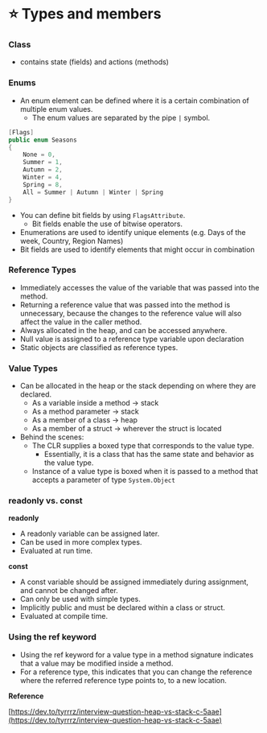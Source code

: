 # ⭐ Types and members

### **Class**

- contains state (fields) and actions (methods)

### Enums

- An enum element can be defined where it is a certain combination of multiple enum values.
    - The enum values are separated by the pipe `|` symbol.

```csharp
[Flags]
public enum Seasons
{
    None = 0,
    Summer = 1,
    Autumn = 2,
    Winter = 4,
    Spring = 8,
    All = Summer | Autumn | Winter | Spring
}
```

- You can define bit fields by using `FlagsAttribute`.
    - Bit fields enable the use of bitwise operators.
- Enumerations are used to identify unique elements (e.g. Days of the week, Country, Region Names)
- Bit fields are used to identify elements that might occur in combination

### **Reference Types**

- Immediately accesses the value of the variable that was passed into the method.
- Returning a reference value that was passed into the method is unnecessary, because the changes to the reference value will also affect the value in the caller method.
- Always allocated in the heap, and can be accessed anywhere.
- Null value is assigned to a reference type variable upon declaration
- Static objects are classified as reference types.

### **Value Types**

- Can be allocated in the heap or the stack depending on where they are declared.
    - As a variable inside a method → stack
    - As a method parameter → stack
    - As a member of a class → heap
    - As a member of a struct → wherever the struct is located
- Behind the scenes:
    - The CLR supplies a boxed type that corresponds to the value type.
        - Essentially, it is a class that has the same state and behavior as the value type.
    - Instance of a value type is boxed when it is passed to a method that accepts a parameter of type `System.Object`

### **readonly vs. const**

**readonly**

- A readonly variable can be assigned later.
- Can be used in more complex types.
- Evaluated at run time.

**const**

- A const variable should be assigned immediately during assignment, and cannot be changed after.
- Can only be used with simple types.
- Implicitly public and must be declared within a class or struct.
- Evaluated at compile time.

### **Using the ref keyword**

- Using the ref keyword for a value type in a method signature indicates that a value may be modified inside a method.
- For a reference type, this indicates that you can change the reference where the referred reference type points to, to a new location.

**Reference**

[https://dev.to/tyrrrz/interview-question-heap-vs-stack-c-5aae](https://dev.to/tyrrrz/interview-question-heap-vs-stack-c-5aae)